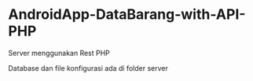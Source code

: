 # AndroidApp-DataBarang-with-API-PHP

Server menggunakan Rest PHP

Database dan file konfigurasi ada di folder server
